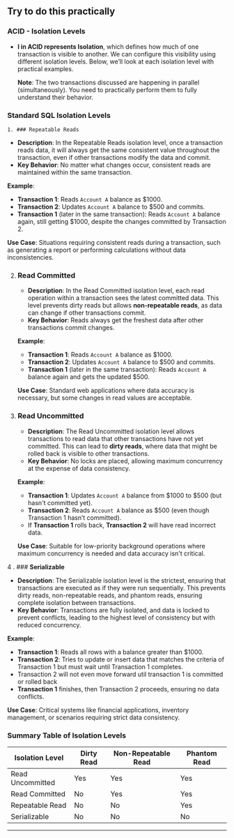 Try to do this practically 
---

### **ACID - Isolation Levels**
- **I in ACID represents Isolation**, which defines how much of one transaction is visible to another. We can configure this visibility using different isolation levels. Below, we’ll look at each isolation level with practical examples.
  
  **Note**: The two transactions discussed are happening in parallel (simultaneously). You need to practically perform them to fully understand their behavior.

### **Standard SQL Isolation Levels**

	1. ### Repeatable Reads
   - **Description**: In the Repeatable Reads isolation level, once a transaction reads data, it will always get the same consistent value throughout the transaction, even if other transactions modify the data and commit.
   - **Key Behavior**: No matter what changes occur, consistent reads are maintained within the same transaction.

   **Example**:
   - **Transaction 1**: Reads `Account A` balance as $1000.
   - **Transaction 2**: Updates `Account A` balance to $500 and commits.
   - **Transaction 1** (later in the same transaction): Reads `Account A` balance again, still getting $1000, despite the changes committed by Transaction 2.
   
   **Use Case**: Situations requiring consistent reads during a transaction, such as generating a report or performing calculations without data inconsistencies.

2. ### **Read Committed**
   - **Description**: In the Read Committed isolation level, each read operation within a transaction sees the latest committed data. This level prevents dirty reads but allows **non-repeatable reads**, as data can change if other transactions commit.
   - **Key Behavior**: Reads always get the freshest data after other transactions commit changes.

   **Example**:
   - **Transaction 1**: Reads `Account A` balance as $1000.
   - **Transaction 2**: Updates `Account A` balance to $500 and commits.
   - **Transaction 1** (later in the same transaction): Reads `Account A` balance again and gets the updated $500.
   
   **Use Case**: Standard web applications where data accuracy is necessary, but some changes in read values are acceptable.

3. ### **Read Uncommitted**
   - **Description**: The Read Uncommitted isolation level allows transactions to read data that other transactions have not yet committed. This can lead to **dirty reads**, where data that might be rolled back is visible to other transactions.
   - **Key Behavior**: No locks are placed, allowing maximum concurrency at the expense of data consistency.
   
   **Example**:
   - **Transaction 1**: Updates `Account A` balance from $1000 to $500 (but hasn't committed yet).
   - **Transaction 2**: Reads `Account A` balance as $500 (even though Transaction 1 hasn’t committed).
   - If **Transaction 1** rolls back, **Transaction 2** will have read incorrect data.
   
   **Use Case**: Suitable for low-priority background operations where maximum concurrency is needed and data accuracy isn't critical.

		
4 . ### **Serializable**
   - **Description**: The Serializable isolation level is the strictest, ensuring that transactions are executed as if they were run sequentially. This prevents dirty reads, non-repeatable reads, and phantom reads, ensuring complete isolation between transactions.
   - **Key Behavior**: Transactions are fully isolated, and data is locked to prevent conflicts, leading to the highest level of consistency but with reduced concurrency.
   
   **Example**:
   - **Transaction 1**: Reads all rows with a balance greater than $1000.
   - **Transaction 2**: Tries to update or insert data that matches the criteria of Transaction 1 but must wait until Transaction 1 completes.
   - Transaction 2 will not even move forward util transaction 1 is committed or rolled back
   - **Transaction 1** finishes, then Transaction 2 proceeds, ensuring no data conflicts.
   
   **Use Case**: Critical systems like financial applications, inventory management, or scenarios requiring strict data consistency.

### **Summary Table of Isolation Levels**

| Isolation Level  | Dirty Read | Non-Repeatable Read | Phantom Read |
| ---------------- | ---------- | ------------------- | ------------ |
| Read Uncommitted | Yes        | Yes                 | Yes          |
| Read Committed   | No         | Yes                 | Yes          |
| Repeatable Read  | No         | No                  | Yes          |
| Serializable     | No         | No                  | No           |

---

